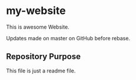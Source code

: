 # my-website

This is awesome Website.

Updates made on master on GitHub before rebase.

## Repository Purpose

This file is just a readme file.

